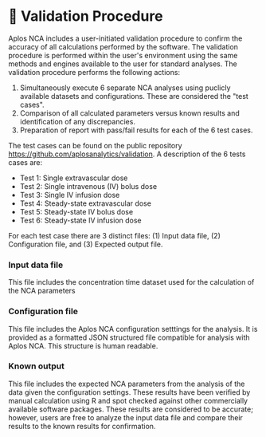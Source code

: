 # 📝 Validation Procedure

Aplos NCA includes a user-initiated validation procedure to confirm the accuracy of all calculations performed by the software. The validation procedure is performed within the user's environment using the same methods and engines available to the user for standard analyses. The validation procedure performs the following actions:

1. Simultaneously execute 6 separate NCA analyses using puclicly available datasets and configurations. These are considered the "test cases".
2. Comparison of all calculated parameters versus known results and identification of any discrepancies.
3. Preparation of report with pass/fail results for each of the 6 test cases.

The test cases can be found on the public repository https://github.com/aplosanalytics/validation. A description of the 6 tests cases are:

+ Test 1: Single extravascular dose
+ Test 2: Single intravenous (IV) bolus dose
+ Test 3: Single IV infusion dose
+ Test 4: Steady-state extravascular dose
+ Test 5: Steady-state IV bolus dose
+ Test 6: Steady-state IV infusion dose 

For each test case there are 3 distinct files: (1) Input data file, (2) Configuration file, and (3) Expected output file.

### Input data file
This file includes the concentration time dataset used for the calculation of the NCA parameters
### Configuration file
This file includes the Aplos NCA configuration setttings for the analysis. It is provided as a formatted JSON structured file compatible for analysis with Aplos NCA. This structure is human readable.
### Known output
This file includes the expected NCA parameters from the analysis of the data given the configuration settings. These results have been verified by manual calculation using R and spot checked against other commercially available software packages. These results are considered to be accurate; however, users are free to analyze the input data file and compare their results to the known results for confirmation.


 

